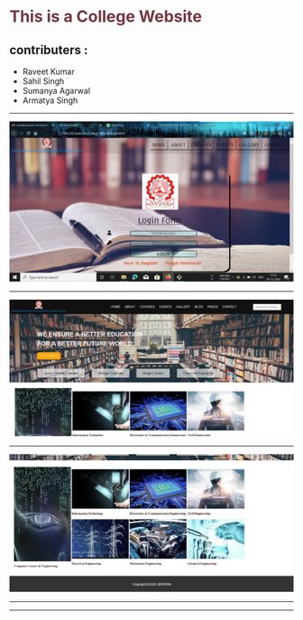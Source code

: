 # <font color="#743943">This is a College Website</font>
## contributers :
  * Raveet Kumar
  * Sahil Singh
  * Sumanya Agarwal
  * Armatya Singh
 <hr>
<img src="https://github.com/codebiet/College-Website/blob/master/Screenshot%20(65).png">
<hr>
<img src="https://github.com/codebiet/College-Website/blob/master/Homepage1.jpeg">
<hr>
<img src="https://github.com/codebiet/College-Website/blob/master/Homepage2.jpeg">
<hr>
<hr>
